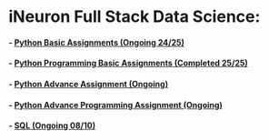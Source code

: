 # iNeuron Full Stack Data Science:
#### - [Python Basic Assignments (Ongoing 24/25)](https://github.com/amanovishnu/iNeuron-Assignments/tree/main/Python%20Basic%20Assignment)
#### - [Python Programming Basic Assignments (Completed 25/25)](https://github.com/amanovishnu/iNeuron-Assignments/tree/main/Python%20Programming%20Basic%20Assignment)
#### - [Python Advance Assignment (Ongoing)](https://github.com/amanovishnu/iNeuron-Assignments/tree/main/Python%20Advance%20Assignment)
#### - [Python Advance Programming Assignment (Ongoing)](https://github.com/amanovishnu/iNeuron-Assignments/tree/main/Python%20Advance%20Programming%20Assignment)
#### - [SQL (Ongoing 08/10)](https://github.com/amanovishnu/iNeuron-Assignments/tree/main/SQL)
